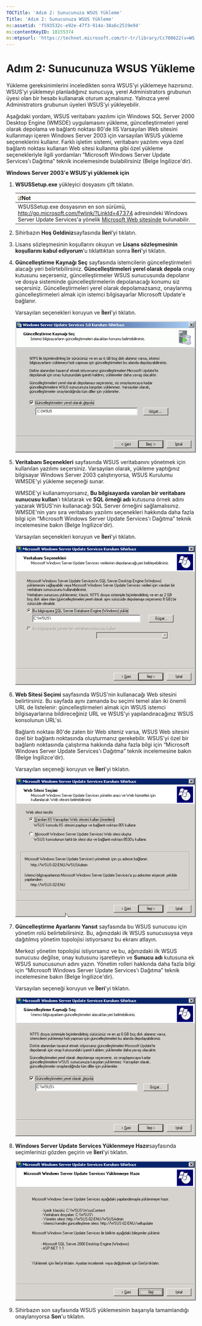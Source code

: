 ```yaml
---
TOCTitle: 'Adım 2: Sunucunuza WSUS Yükleme'
Title: 'Adım 2: Sunucunuza WSUS Yükleme'
ms:assetid: 'f593532c-e92e-47f3-914a-38a6c2519e94'
ms:contentKeyID: 18155374
ms:mtpsurl: 'https://technet.microsoft.com/tr-tr/library/Cc708622(v=WS.10)'
---
```


Adım 2: Sunucunuza WSUS Yükleme
===============================

Yükleme gereksinimlerini inceledikten sonra WSUS'yi yüklemeye hazırsınız. WSUS'yi yüklemeyi planladığınız sunucuya, yerel Administrators grubunun üyesi olan bir hesabı kullanarak oturum açmalısınız. Yalnızca yerel Administrators grubunun üyeleri WSUS'yi yükleyebilir.

Aşağıdaki yordam, WSUS veritabanı yazılımı için Windows SQL Server 2000 Desktop Engine (WMSDE) uygulamasını yükleme, güncelleştirmeleri yerel olarak depolama ve bağlantı noktası 80'de IIS Varsayılan Web sitesini kullanmayı içeren Windows Server 2003 için varsayılan WSUS yükleme seçeneklerini kullanır. Farklı işletim sistemi, veritabanı yazılımı veya özel bağlantı noktası kullanan Web sitesi kullanma gibi özel yükleme seçenekleriyle ilgili yordamları “Microsoft Windows Server Update Services'ı Dağıtma” teknik incelemesinde bulabilirsiniz (Belge İngilizce'dir).

**Windows Server 2003'e WSUS'yi yüklemek için**
1.  **WSUSSetup.exe** yükleyici dosyasını çift tıklatın.

    | ![](/security-updates/images/Cc708622.note(WS.10).gif)Not                                                                                                                                                           |
    |--------------------------------------------------------------------------------------------------------------------------------------------------------------------------------------------------------------------------------|
    | WSUSSetup.exe dosyasının en son sürümü, http://go.microsoft.com/fwlink/?LinkId=47374 adresindeki Windows Server Update Services'a yönelik [Microsoft Web sitesinde](http://go.microsoft.com/fwlink/?linkid=47374) bulunabilir. |

2.  Sihirbazın **Hoş Geldiniz**sayfasında **İleri**’yi tıklatın.

3.  Lisans sözleşmesinin koşullarını okuyun ve **Lisans sözleşmesinin koşullarını kabul ediyorum**'u tıklattıktan sonra **İleri**'yi tıklatın.

4.  **Güncelleştirme Kaynağı Seç** sayfasında istemcilerin güncelleştirmeleri alacağı yeri belirtebilirsiniz. **Güncelleştirmeleri yerel olarak depola** onay kutusunu seçerseniz, güncelleştirmeler WSUS sunucusunda depolanır ve dosya sisteminde güncelleştirmelerin depolanacağı konumu siz seçersiniz. Güncelleştirmeleri yerel olarak depolamazsanız, onaylanmış güncelleştirmeleri almak için istemci bilgisayarlar Microsoft Update'e bağlanır.

    Varsayılan seçenekleri koruyun ve **İleri**'yi tıklatın.

    ![](/security-updates/images/Cc708622.fa6ac6a6-6814-4b7e-96e8-e08af5e534b8(WS.10).gif)

5.  **Veritabanı Seçenekleri** sayfasında WSUS veritabanını yönetmek için kullanılan yazılımı seçersiniz. Varsayılan olarak, yükleme yaptığınız bilgisayar Windows Server 2003 çalıştırıyorsa, WSUS Kurulumu WMSDE'yi yükleme seçeneği sunar.

    WMSDE'yi kullanamıyorsanız, **Bu bilgisayarda varolan bir veritabanı sunucusu kullan**'ı tıklatarak ve **SQL örneği adı** kutusuna örnek adını yazarak WSUS'nin kullanacağı SQL Server örneğini sağlamalısınız. WMSDE'nin yanı sıra veritabanı yazılımı seçenekleri hakkında daha fazla bilgi için “Microsoft Windows Server Update Services'ı Dağıtma” teknik incelemesine bakın (Belge İngilizce'dir).

    Varsayılan seçenekleri koruyun ve **İleri**'yi tıklatın.

    ![](/security-updates/images/Cc708622.bc0b73ad-b338-437c-a3c7-0299e819840d(WS.10).gif)

6.  **Web Sitesi Seçimi** sayfasında WSUS'nin kullanacağı Web sitesini belirtirsiniz. Bu sayfada aynı zamanda bu seçimi temel alan iki önemli URL de listelenir: güncelleştirmeleri almak için WSUS istemci bilgisayarlarına bildireceğiniz URL ve WSUS'yi yapılandıracağınız WSUS konsolunun URL'si.

    Bağlantı noktası 80'de zaten bir Web siteniz varsa, WSUS Web sitesini özel bir bağlantı noktasında oluşturmanız gerekebilir. WSUS'yi özel bir bağlantı noktasında çalıştırma hakkında daha fazla bilgi için “Microsoft Windows Server Update Services'ı Dağıtma” teknik incelemesine bakın (Belge İngilizce'dir).

    Varsayılan seçeneği koruyun ve **İleri**'yi tıklatın.

    ![](/security-updates/images/Cc708622.64ed7643-a050-4f54-bf9f-04cf7931adc0(WS.10).gif)

7.  **Güncelleştirme Ayarlarını Yansıt** sayfasında bu WSUS sunucusu için yönetim rolü belirtebilirsiniz. Bu, ağınızdaki ilk WSUS sunucusuysa veya dağıtılmış yönetim topolojisi istiyorsanız bu ekranı atlayın.

    Merkezi yönetim topolojisi istiyorsanız ve bu, ağınızdaki ilk WSUS sunucusu değilse, onay kutusunu işaretleyin ve **Sunucu adı** kutusuna ek WSUS sunucusunun adını yazın. Yönetim rolleri hakkında daha fazla bilgi için “Microsoft Windows Server Update Services'ı Dağıtma” teknik incelemesine bakın (Belge İngilizce'dir).

    Varsayılan seçeneği koruyun ve **İleri**'yi tıklatın.

    ![](/security-updates/images/Cc708622.f26e09d5-983c-418d-8511-8960850403ef(WS.10).gif)

8.  **Windows Server Update Services Yüklenmeye Hazır**sayfasında seçimlerinizi gözden geçirin ve **İleri**’yi tıklatın.

    ![](/security-updates/images/Cc708622.20de7d09-3d30-4867-9253-6f353dd1923d(WS.10).gif)

9.  Sihirbazın son sayfasında WSUS yüklemesinin başarıyla tamamlandığı onaylanıyorsa **Son**'u tıklatın.
